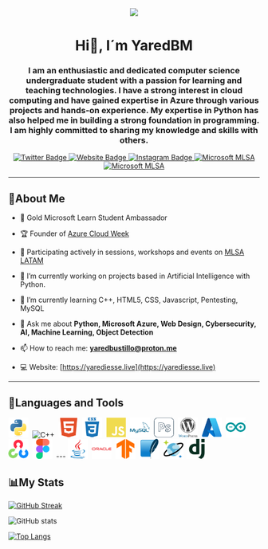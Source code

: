<div id="header" align="center">
    <img src="https://media.giphy.com/media/qgQUggAC3Pfv687qPC/giphy.gif" width="250" />
    <h1 allign="center"> Hi👋, I´m YaredBM</h1>
    <h3 allign="center">I am an enthusiastic and dedicated computer science undergraduate student with a passion for learning 
        and teaching technologies. I have a strong interest in cloud computing and have gained expertise in Azure through 
        various projects and hands-on experience. My expertise in Python has also helped me in building a strong foundation 
        in programming. I am highly committed to sharing my knowledge and skills with others.</h3>
</div>

<div id="badges" align="center">
    <a href="https://twitter.com/BustilloIesse" target="_blank">
        <img src="https://img.shields.io/website?color=blue&down_color=lightgrey&label=Twitter&logo=twitter&logoColor=blue&style=for-the-badge&up_color=red&up_message=@BustilloIesse&url=https%3A%2F%2Ftwitter.com%2FBustilloIesse" 
            alt="Twitter Badge" />
    </a>
    <a href="https://yarediesse.live/" target="_blank">
        <img src="https://img.shields.io/website?color=green&down_color=lightgrey&label=My%20Website&style=for-the-badge&up_color=blue&up_message=bustilloyared.live&url=https%3A%2F%2Fbustilloyared.live"
            alt="Website Badge" />
    </a>
    <a href="https://www.instagram.com/iesse_mb/" target="_blank">
        <img src="https://img.shields.io/website?color=red&down_color=lightgrey&label=Instagram&logo=Instagram&logoColor=red&style=for-the-badge&up_color=red&up_message=@iess.bm&url=https%3A%2F%2Finstagram.com%2Fiess.bm"
            alt="Instagram Badge" />
    </a>
    <a href="https://mvp.microsoft.com/es-ES/studentambassadors/profile/4bd33019-d470-4058-a2e5-de455170df93" target="_blank">
        <img src="https://img.shields.io/website?color=gold&down_color=lightgrey&label=Microsoft&logo=microsoft&logoColor=white&style=for-the-badge&up_color=gold&up_message=Student%20Ambassador&url=https%3A%2F%2Fstudentambassadors.microsoft.com%2Fes-ES%2Fstudentambassadors%2Fprofile%2F4bd33019-d470-4058-a2e5-de455170df93"
            alt="Microsoft MLSA" />
    </a>
    <a href="https://mvp.microsoft.com/es-ES/MVP/profile/93bcf3eb-3a92-4e56-83e2-2b74f3799f31" target="_blank">
        <img src="https://img.shields.io/website?color=gold&down_color=lightgrey&label=Microsoft&logo=microsoft&logoColor=white&style=for-the-badge&up_color=gold&up_message=Student%20Ambassador&url=https%3A%2F%2Fstudentambassadors.microsoft.com%2Fes-ES%2Fstudentambassadors%2Fprofile%2F4bd33019-d470-4058-a2e5-de455170df93"
            alt="Microsoft MLSA" />
    </a>
</div>
                                 
---
<h2>🚀About Me</h2>

- 🏅 Gold Microsoft Learn Student Ambassador

- 🏆 Founder of [Azure Cloud Week](https://www.facebook.com/AzureCloudWeekMLSA)

- 🏃 Participating actively in sessions, workshops and events on [MLSA LATAM](https://www.youtube.com/@microsoftlearnstudentambas5611)

- 🔭 I’m currently working on projects based in Artificial Intelligence with Python.

- 🌱 I’m currently learning C++, HTML5, CSS, Javascript, Pentesting, MySQL

- 💬 Ask me about **Python, Microsoft Azure, Web Design, Cybersecurity, AI, Machine Learning, Object Detection**

- 📫 How to reach me: **yaredbustillo@proton.me**

- 💻 Website: [https://yarediesse.live](https://yarediesse.live)

---

<h2>🔨Languages and Tools</h2>                                 
<div allign="left">
    <img src="https://github.com/devicons/devicon/blob/master/icons/python/python-original.svg" title="Python" alt="Python"
    width="40" height="40"/>&nbsp;
    <img src="https://cdn.jsdelivr.net/gh/devicons/devicon/icons/cplusplus/cplusplus-original.svg" title="C++" alt="C++"
    width="40" height="40"/>&nbsp;
    <img src="https://github.com/devicons/devicon/blob/master/icons/html5/html5-plain.svg" title="HTML5" alt="HTML"
    width="40" height="40"/>&nbsp;
    <img src="https://github.com/devicons/devicon/blob/master/icons/css3/css3-plain-wordmark.svg" title="CSS3" alt="CSS"
    width="40" height="40"/>&nbsp;
    <img src="https://github.com/devicons/devicon/blob/master/icons/javascript/javascript-plain.svg" title="Javascript" alt="Javascript"
    width="40" height="40"/>&nbsp;
    <img src="https://github.com/devicons/devicon/blob/master/icons/mysql/mysql-plain-wordmark.svg" title="MySQL" alt="MySQL"
    width="40" height="40"/>&nbsp;
    <img src="https://github.com/devicons/devicon/blob/master/icons/photoshop/photoshop-line.svg" title="Photoshop" alt="Photoshop"
    width="40" height="40"/>&nbsp;
    <img src="https://github.com/devicons/devicon/blob/master/icons/wordpress/wordpress-original.svg" title="Wordpress" alt="Wordpress"
    width="40" height="40"/>&nbsp;
    <img src="https://github.com/devicons/devicon/blob/master/icons/azure/azure-original.svg" title="Azure" alt="Azure"
    width="40" height="40"/>&nbsp;
    <img src="https://github.com/devicons/devicon/blob/master/icons/arduino/arduino-original.svg" title="Arduino" alt="Arduino"
    width="40" height="40"/>&nbsp;
    <img src="https://github.com/devicons/devicon/blob/master/icons/opencv/opencv-original.svg" title="OpenCV" alt="OpenCV"
    width="40" height="40"/>&nbsp;
    <img src="https://github.com/devicons/devicon/blob/master/icons/figma/figma-original.svg" title="Figma" alt="Figma"
    width="40" height="40"/>&nbsp; ---
    <img src="https://github.com/devicons/devicon/blob/master/icons/java/java-original.svg" title="Java" alt="Java"
    width="40" height="40"/>&nbsp;
    <img src="https://github.com/devicons/devicon/blob/master/icons/oracle/oracle-original.svg" title="Oracle" alt="Oracle"
    width="40" height="40"/>&nbsp;
    <img src="https://github.com/devicons/devicon/blob/master/icons/tensorflow/tensorflow-original.svg" title="TensorFlow" alt="TensorFlow"
    width="40" height="40"/>&nbsp;
    <img src="https://github.com/devicons/devicon/blob/master/icons/sqlite/sqlite-original.svg" title="SQLite" alt="SQLite"
    width="40" height="40"/>&nbsp;
    <img src="https://github.com/devicons/devicon/blob/master/icons/cosmosdb/cosmosdb-original.svg" title="CosmosDB" alt="CosmosDB"
    width="40" height="40"/>&nbsp;
    <img src="https://github.com/devicons/devicon/blob/master/icons/django/django-plain.svg" title="Django" alt="Django"
    width="40" height="40"/>&nbsp;
    
</div>

<h2>📊My Stats</h2>
                          
[![GitHub Streak](https://streak-stats.demolab.com/?user=YaredBM&theme=dark)](https://git.io/streak-stats)
                          
![GitHub stats](https://github-readme-stats.vercel.app/api?username=YaredBM&show_icons=true&theme=radical)
                          
[![Top Langs](https://github-readme-stats.vercel.app/api/top-langs/?username=YaredBM&hide_progress=true)](https://github.com/anuraghazra/github-readme-stats)

                                                                                                                                    
